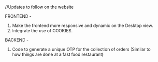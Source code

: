 //Updates to follow on the website

FRONTEND - 
1. Make the frontend more responsive and dynamic on the Desktop view.
2. Integrate the use of COOKIES.

BACKEND - 
1. Code to generate a unique OTP for the collection of orders (Similar to how things are done at a fast food restaurant)
